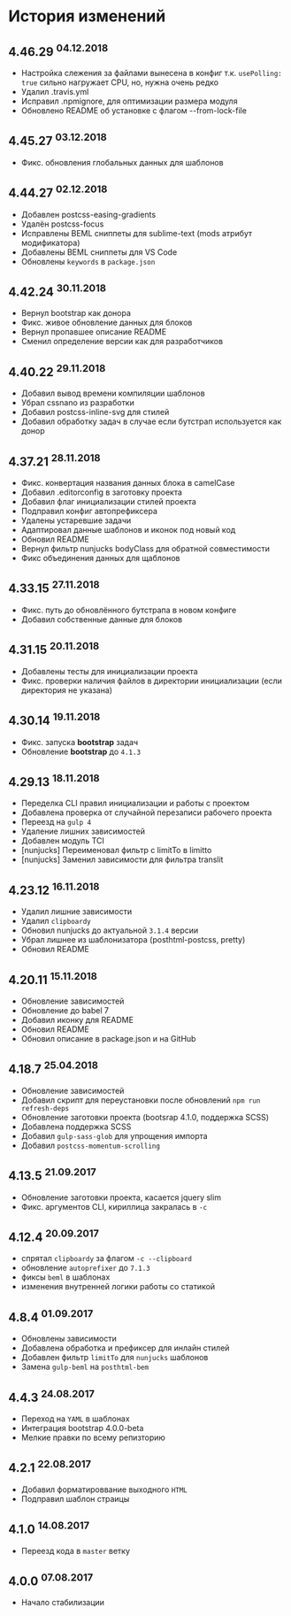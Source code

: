 # История изменений

## 4.46.29 <sup>04.12.2018</sup>
 - Настройка слежения за файлами вынесена в конфиг т.к. `usePolling: true` сильно нагружает CPU, но, нужна очень редко
 - Удалил .travis.yml
 - Исправил .npmignore, для оптимизации размера модуля
 - Обновлено README об установке с флагом --from-lock-file

## 4.45.27 <sup>03.12.2018</sup>
 - Фикс. обновления глобальных данных для шаблонов

## 4.44.27 <sup>02.12.2018</sup>
 - Добавлен postcss-easing-gradients
 - Удалён postcss-focus
 - Исправлены BEML сниппеты для sublime-text (mods атрибут модификатора)
 - Добавлены BEML сниппеты для VS Code
 - Обновлены `keywords` в `package.json`

## 4.42.24 <sup>30.11.2018</sup>
 - Вернул bootstrap как донора
 - Фикс. живое обновление данных для блоков
 - Вернул пропавшее описание README
 - Сменил определение версии как для разработчиков

## 4.40.22 <sup>29.11.2018</sup>
 - Добавил вывод времени компиляции шаблонов
 - Убрал cssnano из разработки
 - Добавил postcss-inline-svg для стилей
 - Добавил обработку задач в случае если бутстрап используется как донор

## 4.37.21 <sup>28.11.2018</sup>
 - Фикс. конвертация названия данных блока в camelCase
 - Добавил .editorconfig в заготовку проекта
 - Добавил флаг инициализации стилей проекта
 - Подправил конфиг автопрефиксера
 - Удалены устаревшие задачи
 - Адаптировал данные шаблонов и иконок под новый код
 - Обновил README
 - Вернул фильтр nunjucks bodyClass для обратной совместимости
 - Фикс объединения данных для щаблонов

## 4.33.15 <sup>27.11.2018</sup>
 - Фикс. путь до обновлённого бутстрапа в новом конфиге
 - Добавил собственные данные для блоков

## 4.31.15 <sup>20.11.2018</sup>
 - Добавлены тесты для инициализации проекта
 - Фикс. проверки наличия файлов в директории инициализации (если директория не указана)
 
## 4.30.14 <sup>19.11.2018</sup>
 - Фикс. запуска **bootstrap** задач
 - Обновление **bootstrap** до `4.1.3`

## 4.29.13 <sup>18.11.2018</sup>
 - Переделка CLI правил инициализации и работы с проектом
 - Добавлена проверка от случайной перезаписи рабочего проекта
 - Переезд на `gulp 4`
 - Удаление лишних зависимостей
 - Добавлен модуль TCI
 - [nunjucks] Переименовал фильтр с limitTo в limitto
 - [nunjucks] Заменил зависимости для фильтра translit

## 4.23.12 <sup>16.11.2018</sup>
 - Удалил лишние зависимости
 - Удалил `clipboardy`
 - Обновил nunjucks до актуальной `3.1.4` версии
 - Убрал лишнее из шаблонизатора (posthtml-postcss, pretty)
 - Обновил README

## 4.20.11 <sup>15.11.2018</sup>
 - Обновление зависимостей
 - Обновление до babel 7
 - Добавил иконку для README
 - Обновил README
 - Обновил описание в package.json и на GitHub

## 4.18.7 <sup>25.04.2018</sup>
 - Обновление зависимостей
 - Добавил скрипт для переустановки после обновлений `npm run refresh-deps`
 - Обновление заготовки проекта (bootsrap 4.1.0, поддержка SCSS)
 - Добавлена поддержка SCSS
 - Добавил `gulp-sass-glob` для упрощения импорта
 - Добавил `postcss-momentum-scrolling`

## 4.13.5 <sup>21.09.2017</sup>
 - Обновление заготовки проекта, касается jquery slim
 - Фикс. аргументов CLI, кириллица закралась в `-c`

## 4.12.4 <sup>20.09.2017</sup>
 - спрятал `clipboardy` за флагом `-c --clipboard`
 - обновление `autoprefixer` до `7.1.3`
 - фиксы `beml` в шаблонах
 - изменения внутренней логики работы со статикой

## 4.8.4 <sup>01.09.2017</sup>
 - Обновлены зависимости
 - Добавлена обработка и префиксер для инлайн стилей
 - Добавлен фильтр `limitTo` для `nunjucks` шаблонов
 - Замена `gulp-beml` на `posthtml-bem`

## 4.4.3 <sup>24.08.2017</sup>
- Переход на `YAML` в шаблонах
- Интеграция bootstrap 4.0.0-beta
- Мелкие правки по всему репизторию

## 4.2.1 <sup>22.08.2017</sup>
- Добавил форматироввание выходного `HTML`
- Подправил шаблон страицы

## 4.1.0 <sup>14.08.2017</sup>
- Переезд кода в `master` ветку

## 4.0.0 <sup>07.08.2017</sup>
- Начало стабилизации
